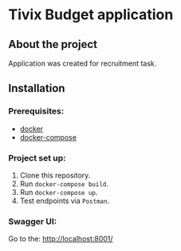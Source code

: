 # Tivix Budget application

## About the project

Application was created for recruitment task.


## Installation

### Prerequisites:
  * [docker](https://docs.docker.com/docker-for-mac/install/)
  * [docker-compose](https://docs.docker.com/compose/install/)

### Project set up:
  1. Clone this repository.
  2. Run `docker-compose build`.
  3. Run `docker-compose up`.
  4. Test endpoints via `Postman`.


### Swagger UI:

Go to the: [http://localhost:8001/](http://localhost:8001/)

